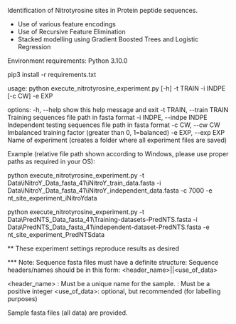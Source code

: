 Identification of Nitrotyrosine sites in Protein peptide sequences.
- Use of various feature encodings
- Use of Recursive Feature Elimination
- Stacked modelling using Gradient Boosted Trees and Logistic Regression



Environment requirements:
Python 3.10.0

pip3 install -r requirements.txt



usage: python execute_nitrotyrosine_experiment.py [-h] -t TRAIN -i INDPE [-c CW] -e EXP

options:
  -h, --help            show this help message and exit
  -t TRAIN, --train TRAIN
                        Training sequences file path in fasta format
  -i INDPE, --indpe INDPE
                        Independent testing sequences file path in fasta format
  -c CW, --cw CW        Imbalanced training factor (greater than 0, 1=balanced)
  -e EXP, --exp EXP     Name of experiment (creates a folder where all experiment files are saved)

Example (relative file path shown according to Windows, please use proper paths as required in your OS):

python execute_nitrotyrosine_experiment.py -t Data\\iNitroY_Data_fasta_41\\iNitroY_train_data.fasta -i Data\\iNitroY_Data_fasta_41\\iNitroY_independent_data.fasta -c 7000 -e nt_site_experiment_iNitroYdata

python execute_nitrotyrosine_experiment.py -t Data\\PredNTS_Data_fasta_41\\Training-datasets-PredNTS.fasta -i Data\\PredNTS_Data_fasta_41\\independent-dataset-PredNTS.fasta -e nt_site_experiment_PredNTSdata

** These experiment settings reproduce results as desired


*** Note:
Sequence fasta files must have a definite structure:
Sequence headers/names should be in this form:
<header_name>|<label>|<use_of_data>

<header_name> : Must be a unique name for the sample.
<label>: Must be a positive integer
<use_of_data>: optional, but recommended (for labelling purposes)

Sample fasta files (all data) are provided.

